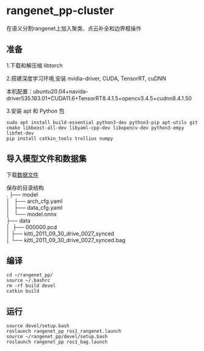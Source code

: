 # rangenet_pp-cluster 
在语义分割rangenet上加入聚类、点云补全和边界框操作

**准备**  
--
1.下载和解压缩 libtorch

2.搭建深度学习环境,安装 nvidia-driver, CUDA, TensorRT, cuDNN

本机配置：ubuntu20.04+navida-driver535.183.01+CUDA11.6+TensorRT8.4.1.5+opencv3.4.5+cudnn8.4.1.50  

3.安装 apt 和 Python 包  
```
sudo apt install build-essential python3-dev python3-pip apt-utils git cmake libboost-all-dev libyaml-cpp-dev libopencv-dev python3-empy libfmt-dev
pip install catkin_tools trollius numpy  
```
**导入模型文件和数据集**  
--
下载[数据文件](https://pan.baidu.com/s/1lqvA5Lvo6oZ_mvrArHxaVg?pwd=1234)   

保存的目录结构  
.
├── model  
│   ├── arch_cfg.yaml  
│   ├── data_cfg.yaml  
│   └── model.onnx  
├── data  
│   ├── 000000.pcd  
│   ├── kitti_2011_09_30_drive_0027_synced  
│   └── kitti_2011_09_30_drive_0027_synced.bag  
    
**编译**  
--
```
cd ~/rangenet_pp/  
source ~/.bashrc 
rm -rf build devel 
catkin build
```  
**运行**
--
```  
source devel/setup.bash  
roslaunch rangenet_pp ros1_rangenet.launch 
source ~/rangenet_pp/devel/setup.bash  
roslaunch rangenet_pp ros1_bag.launch  
